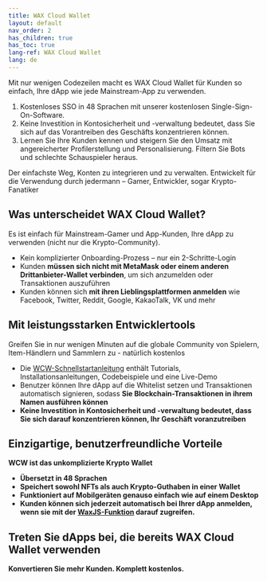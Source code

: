 ```yaml
---
title: WAX Cloud Wallet
layout: default
nav_order: 2
has_children: true
has_toc: true
lang-ref: WAX Cloud Wallet
lang: de
---
```


Mit nur wenigen Codezeilen macht es WAX Cloud Wallet für Kunden so einfach, Ihre dApp wie jede Mainstream-App zu verwenden.

1. Kostenloses SSO in 48 Sprachen mit unserer kostenlosen Single-Sign-On-Software.
2. Keine Investition in Kontosicherheit und -verwaltung bedeutet, dass Sie sich auf das Vorantreiben des Geschäfts konzentrieren können.
3. Lernen Sie Ihre Kunden kennen und steigern Sie den Umsatz mit angereicherter Profilerstellung und Personalisierung. Filtern Sie Bots und schlechte Schauspieler heraus.

Der einfachste Weg, Konten zu integrieren und zu verwalten.
Entwickelt für die Verwendung durch jedermann – Gamer, Entwickler, sogar Krypto-Fanatiker

## Was unterscheidet WAX Cloud Wallet?
Es ist einfach für Mainstream-Gamer und App-Kunden, Ihre dApp zu verwenden (nicht nur die Krypto-Community).

* Kein komplizierter Onboarding-Prozess – nur ein 2-Schritte-Login
* Kunden <b>müssen sich nicht mit MetaMask oder einem anderen Drittanbieter-Wallet verbinden</b>, um sich anzumelden oder Transaktionen auszuführen
* Kunden können sich <b>mit ihren Lieblingsplattformen anmelden</b> wie Facebook, Twitter, Reddit, Google, KakaoTalk, VK und mehr

## Mit leistungsstarken Entwicklertools

Greifen Sie in nur wenigen Minuten auf die globale Community von Spielern, Item-Händlern und Sammlern zu - natürlich kostenlos 

* Die [WCW-Schnellstartanleitung](/de/wax-cloud-wallet/waxjs/waxjs_qstart) enthält Tutorials, Installationsanleitungen, Codebeispiele und eine Live-Demo
* Benutzer können Ihre dApp auf die Whitelist setzen und Transaktionen automatisch signieren, sodass <b>Sie Blockchain-Transaktionen in ihrem Namen ausführen können
* Keine Investition in Kontosicherheit und -verwaltung bedeutet, dass Sie sich darauf konzentrieren können, Ihr Geschäft voranzutreiben

## Einzigartige, benutzerfreundliche Vorteile

WCW ist das unkomplizierte Krypto Wallet

* Übersetzt in <b>48 Sprachen</b>
* Speichert sowohl <b>NFTs als auch Krypto-Guthaben</b> in einer Wallet
* Funktioniert auf <b>Mobilgeräten</b> genauso einfach wie auf einem Desktop
* Kunden können sich jederzeit automatisch bei Ihrer dApp anmelden, wenn sie mit der [WaxJS-Funktion](/de/wax-cloud-wallet/waxjs/) darauf zugreifen.

## Treten Sie dApps bei, die bereits WAX Cloud Wallet verwenden

Konvertieren Sie mehr Kunden. Komplett kostenlos.